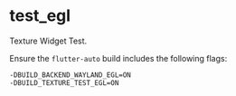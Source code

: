 # test_egl

Texture Widget Test.

Ensure the `flutter-auto` build includes the following flags:

    -DBUILD_BACKEND_WAYLAND_EGL=ON
    -DBUILD_TEXTURE_TEST_EGL=ON
